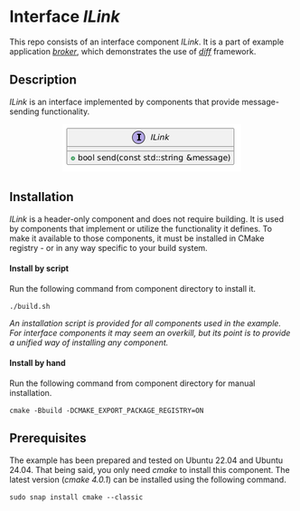# Interface *ILink*
This repo consists of an interface component *ILink*. It is a part of example application *[broker](https://github.com/slawomir-niespodziany/diff_broker)*, which demonstrates the use of *[diff](https://github.com/slawomir-niespodziany/diff)* framework. 

## Description
*ILink* is an interface implemented by components that provide message-sending functionality. 

<p align="center"><a href="include/ILink.h"><img src="img/ILink.png" alt="ILink interface"/></a></p>

## Installation
*ILink* is a header-only component and does not require building. It is used by components that implement or utilize the functionality it defines.
To make it available to those components, it must be installed in CMake registry - or in any way specific to your build system. 

#### Install by script
Run the following command from component directory to install it.
```
./build.sh
```
*An installation script is provided for all components used in the example. For interface components it may seem an overkill, but its point is to provide a unified way of installing any component.*

#### Install by hand
Run the following command from component directory for manual installation.
```
cmake -Bbuild -DCMAKE_EXPORT_PACKAGE_REGISTRY=ON
```

## Prerequisites
The example has been prepared and tested on Ubuntu 22.04 and Ubuntu 24.04. That being said, you only need *cmake* to install this component. The latest version (*cmake 4.0.1*) can be installed using the following command.
```
sudo snap install cmake --classic
```
